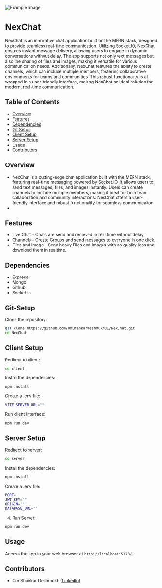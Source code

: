 ![Example Image](server/views/banner.png)

# NexChat

NexChat is an innovative chat application built on the MERN stack, designed to provide seamless real-time communication. Utilizing Socket.IO, NexChat ensures instant message delivery, allowing users to engage in dynamic conversations without delay. The app supports not only text messages but also the sharing of files and images, making it versatile for various communication needs. Additionally, NexChat features the ability to create channels, which can include multiple members, fostering collaborative environments for teams and communities. This robust functionality is all wrapped in a user-friendly interface, making NexChat an ideal solution for modern, real-time communication.

## Table of Contents

- [Overview](#Overview)
- [Features](#features)
- [Dependencies](#dependencies)
- [Git Setup](#Git-Setup)
- [Client Setup](#Client-Setup)
- [Server Setup](#Server-Setup)
- [Usage](#usage)
- [Contributors](#contributors)

## Overview

- NexChat is a cutting-edge chat application built with the MERN stack, featuring real-time messaging powered by Socket.IO. It allows users to send text messages, files, and images instantly. Users can create channels to include multiple members, making it ideal for both team collaboration and community interactions. NexChat offers a user-friendly interface and robust functionality for seamless communication.
- 
## Features

- Live Chat - Chats are send and recieved in real time without delay.
- Channels - Create Groups and send messages to everyone in one click.
- Files and Image - Send heavy Files and Images with no quality loss and download them in realtime.

## Dependencies

- Express
- Mongo
- Github
- Socket.io

## Git-Setup

Clone the repository:

```bash
git clone https://github.com/OmShankarDeshmukh01/NexChat.git
cd NexChat
```
## Client Setup

Redirect to client:

```bash
cd client
```

Install the dependencies:
```bash
npm install
```

Create a .env file:
```bash
VITE_SERVER_URL=""
```

Run client Interface:
```bash
npm run dev
```
## Server Setup

Redirect to server:

```bash
cd server
```

Install the dependencies:
```bash
npm install
```

Create a .env file:
```bash
PORT=
JWT_KEY=""
ORIGIN=""
DATABASE_URL=""
```

4. Run Server:
```bash
npm run dev
```
## Usage

Access the app in your web browser at `http://localhost:5173/`.

## Contributors

- Om Shankar Deshmukh ([LinkedIn](https://www.linkedin.com/in/om-shankar-deshmukh-7431b9245/))


